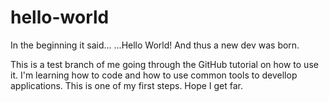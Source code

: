 # hello-world
In the beginning it said...
...Hello World!
And thus a new dev was born.

This is a test branch of me going through the GitHub tutorial on how to use it.
I'm learning how to code and how to use common tools to devellop applications.
This is one of my first steps. Hope I get far.
